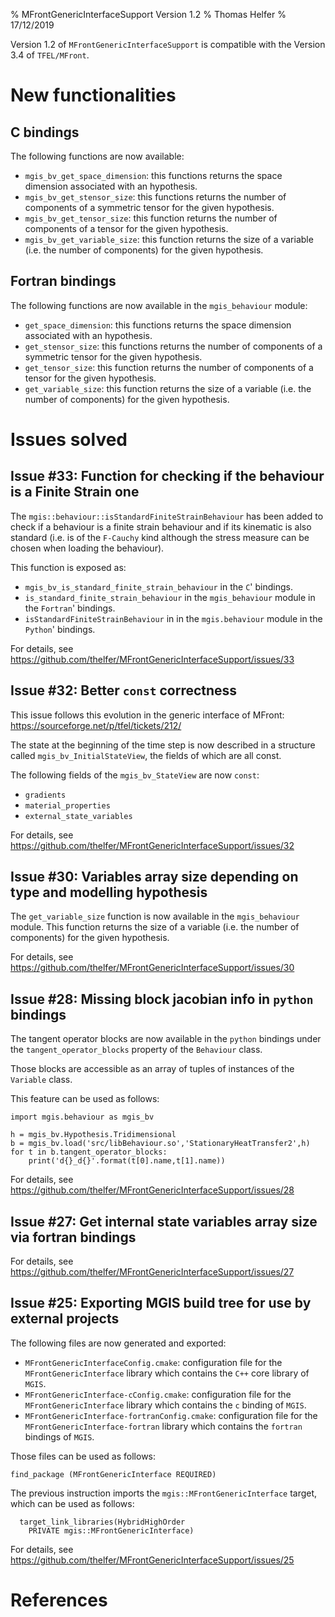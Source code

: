 % MFrontGenericInterfaceSupport Version 1.2 
% Thomas Helfer
% 17/12/2019

Version 1.2 of `MFrontGenericInterfaceSupport` is compatible with the
Version 3.4 of `TFEL/MFront`.

# New functionalities

## C bindings

The following functions are now available:

- `mgis_bv_get_space_dimension`: this functions returns the space
  dimension associated with an hypothesis.
- `mgis_bv_get_stensor_size`: this functions returns the number of
  components of a symmetric tensor for the given hypothesis.
- `mgis_bv_get_tensor_size`: this function returns the number of
  components of a tensor for the given hypothesis.
- `mgis_bv_get_variable_size`: this function returns the size of a
  variable (i.e. the number of components) for the given hypothesis.

## Fortran bindings

The following functions are now available in the `mgis_behaviour`
module:

- `get_space_dimension`: this functions returns the space
  dimension associated with an hypothesis.
- `get_stensor_size`: this functions returns the number of
  components of a symmetric tensor for the given hypothesis.
- `get_tensor_size`: this function returns the number of
  components of a tensor for the given hypothesis.
- `get_variable_size`: this function returns the size of a
  variable (i.e. the number of components) for the given hypothesis.

# Issues solved

## Issue #33: Function for checking if the behaviour is a Finite Strain one

The `mgis::behaviour::isStandardFiniteStrainBehaviour` has been added to
check if a behaviour is a finite strain behaviour and if its kinematic
is also standard (i.e. is of the `F-Cauchy` kind although the stress
measure can be chosen when loading the behaviour).

This function is exposed as:

- `mgis_bv_is_standard_finite_strain_behaviour` in the `C`' bindings.
- `is_standard_finite_strain_behaviour` in the `mgis_behaviour` module
  in the `Fortran`' bindings.
- `isStandardFiniteStrainBehaviour` in in the `mgis.behaviour` module in
  the `Python`' bindings.

For details, see <https://github.com/thelfer/MFrontGenericInterfaceSupport/issues/33>

## Issue #32: Better `const` correctness

This issue follows this evolution in the generic interface of MFront:
<https://sourceforge.net/p/tfel/tickets/212/>

The state at the beginning of the time step is now described in a
structure called `mgis_bv_InitialStateView`, the fields of which are all
const.

The following fields of the `mgis_bv_StateView` are now `const`:

- `gradients`
- `material_properties`
- `external_state_variables`

For details, see <https://github.com/thelfer/MFrontGenericInterfaceSupport/issues/32>

## Issue #30: Variables array size depending on type and modelling hypothesis

The `get_variable_size` function is now available in the
`mgis_behaviour` module. This function returns the size of a variable
(i.e. the number of components) for the given hypothesis.

For details, see <https://github.com/thelfer/MFrontGenericInterfaceSupport/issues/30>

## Issue #28: Missing block jacobian info in `python` bindings

The tangent operator blocks are now available in the `python` bindings
under the `tangent_operator_blocks` property of the `Behaviour` class.

Those blocks are accessible as an array of tuples of instances of the
`Variable` class.

This feature can be used as follows:

~~~~{.python}
import mgis.behaviour as mgis_bv

h = mgis_bv.Hypothesis.Tridimensional
b = mgis_bv.load('src/libBehaviour.so','StationaryHeatTransfer2',h)
for t in b.tangent_operator_blocks:
    print('d{}_d{}'.format(t[0].name,t[1].name))
~~~~

For details, see <https://github.com/thelfer/MFrontGenericInterfaceSupport/issues/28>

## Issue #27: Get internal state variables array size via fortran bindings

For details, see <https://github.com/thelfer/MFrontGenericInterfaceSupport/issues/27>

## Issue #25: Exporting MGIS build tree for use by external projects

The following files are now generated and exported:

- `MFrontGenericInterfaceConfig.cmake`: configuration file for the
  `MFrontGenericInterface` library which contains the `C++` core library
  of `MGIS`.
- `MFrontGenericInterface-cConfig.cmake`: configuration file for the
  `MFrontGenericInterface` library which contains the `c` binding of
  `MGIS`.
- `MFrontGenericInterface-fortranConfig.cmake`: configuration file for
  the `MFrontGenericInterface-fortran` library which contains the
  `fortran` bindings of `MGIS`.

Those files can be used as follows:

~~~~{.cmake}
find_package (MFrontGenericInterface REQUIRED)
~~~~

The previous instruction imports the `mgis::MFrontGenericInterface` target, which can be used as follows:

~~~~{.cmake}
  target_link_libraries(HybridHighOrder
	PRIVATE mgis::MFrontGenericInterface)
~~~~

For details, see <https://github.com/thelfer/MFrontGenericInterfaceSupport/issues/25>

# References